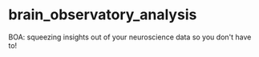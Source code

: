 # brain_observatory_analysis

BOA: squeezing insights out of your neuroscience data so you don't have to!
